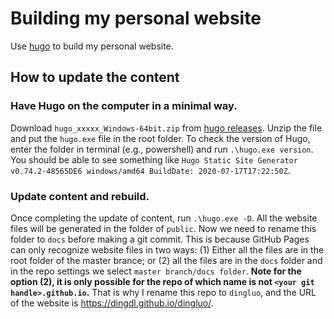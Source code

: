 # Building my personal website

Use [hugo](https://gohugo.io/) to build my personal website.

## How to update the content

### Have Hugo on the computer in a minimal way. 
Download `hugo_xxxxx_Windows-64bit.zip` from [hugo releases](https://github.com/gohugoio/hugo/releases). Unzip the file and put the `hugo.exe` file in the root folder. To check the version of Hugo, enter the folder in terminal (e.g., powershell) and run `.\hugo.exe version`. You should be able to see something like `Hugo Static Site Generator v0.74.2-48565DE6 windows/amd64 BuildDate: 2020-07-17T17:22:50Z`.

### Update content and rebuild.
Once completing the update of content, run `.\hugo.exe -D`. All the website files will be generated in the folder of `public`. Now we need to rename this folder to `docs` before making a git commit. This is because GitHub Pages can only recognize website files in two ways: (1) Either all the files are in the root folder of the master brance; or (2) all the files are in the `docs` folder and in the repo settings we select `master branch/docs folder`. **Note for the option (2), it is only possible for the repo of which name is not `<your git handle>.github.io`.** That is why I rename this repo to `dingluo`, and the URL of the website is https://dingdl.github.io/dingluo/. 
